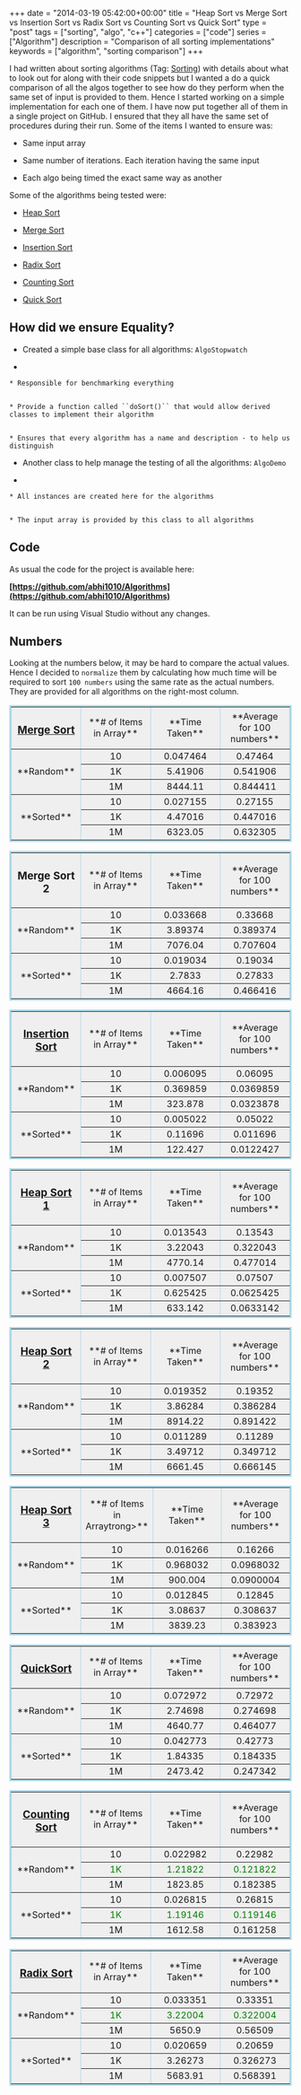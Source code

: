 +++
date = "2014-03-19 05:42:00+00:00"
title = "Heap Sort vs Merge Sort vs Insertion Sort vs Radix Sort vs Counting Sort vs Quick Sort"
type = "post"
tags = ["sorting", "algo", "c++"]
categories = ["code"]
series = ["Algorithm"]
description = "Comparison of all sorting implementations"
keywords = ["algorithm", "sorting comparison"]
+++


I had written about sorting algorithms (Tag: [Sorting](http://codersdigest.wordpress.com/tag/sorting/)) with details about what to look out for along with their code snippets but I wanted a do a quick comparison of all the algos together to see how do they perform when the same set of input is provided to them. Hence I started working on a simple implementation for each one of them. I have now put together all of them in a single project on GitHub. I ensured that they all have the same set of procedures during their run. Some of the items I wanted to ensure was:



	
  * Same input array

	
  * Same number of iterations. Each iteration having the same input

	
  * Each algo being timed the exact same way as another


Some of the algorithms being tested were:

	
  * [Heap Sort](http://codersdigest.wordpress.com/2012/10/06/merge-sort/)

	
  * [Merge Sort](http://codersdigest.wordpress.com/2012/10/06/merge-sort/)

	
  * [Insertion Sort](http://codersdigest.wordpress.com/2012/09/18/insertion-sort/)

	
  * [Radix Sort](http://codersdigest.wordpress.com/2012/09/13/radix-sort/)

	
  * [Counting Sort](http://codersdigest.wordpress.com/2012/09/11/counting-sort/)

	
  * [Quick Sort](http://codersdigest.wordpress.com/2012/09/22/quick-sort/)




## How did we ensure Equality?





	
  * Created a simple base class for all algorithms: ``AlgoStopwatch``

	
  * 

	
    * Responsible for benchmarking everything

	
    * Provide a function called ``doSort()`` that would allow derived classes to implement their algorithm

	
    * Ensures that every algorithm has a name and description - to help us distinguish




	
  * Another class to help manage the testing of all the algorithms: ``AlgoDemo``

	
  * 

	
    * All instances are created here for the algorithms

	
    * The input array is provided by this class to all algorithms







## Code


As usual the code for the project is available here:

**[https://github.com/abhi1010/Algorithms](https://github.com/abhi1010/Algorithms)**

It can be run using Visual Studio without any changes.

<!-- more -->


## Numbers


Looking at the numbers below, it may be hard to compare the actual values. Hence I decided to `normalize` them by calculating how much time will be required to sort `100 numbers` using the same rate as the actual numbers. They are provided for all algorithms on the right-most column.
<table style="text-align:center;background-color:#efefef;width:100%;border-collapse:collapse;border:lightblue solid;" border="1" >
<tbody >
<tr >

<td style="width:25%;" >


### [Merge Sort](http://codersdigest.wordpress.com/2012/10/06/merge-sort/)



</td>

<td style="width:25%;" >**# of Items in Array**
</td>

<td style="width:25%;" >**Time Taken**
</td>

<td style="width:25%;" >**Average for 100 numbers**
</td>
</tr>
<tr >

<td rowspan="3" >**Random**
</td>

<td >10
</td>

<td >0.047464
</td>

<td >0.47464
</td>
</tr>
<tr >

<td >1K
</td>

<td >5.41906
</td>

<td >0.541906
</td>
</tr>
<tr >

<td >1M
</td>

<td >8444.11
</td>

<td >0.844411
</td>
</tr>
<tr >

<td rowspan="3" >**Sorted**
</td>

<td >10
</td>

<td >0.027155
</td>

<td >0.27155
</td>
</tr>
<tr >

<td >1K
</td>

<td >4.47016
</td>

<td >0.447016
</td>
</tr>
<tr >

<td >1M
</td>

<td >6323.05
</td>

<td >0.632305
</td>
</tr>
</tbody>
</table>

<table style="text-align:center;background-color:#efefef;width:100%;border-collapse:collapse;border:lightblue solid;" border="1" >
<tbody >
<tr >

<td style="width:25%;" >


### Merge Sort 2



</td>

<td style="width:25%;" >**# of Items in Array**
</td>

<td style="width:25%;" >**Time Taken**
</td>

<td style="width:25%;" >**Average for 100 numbers**
</td>
</tr>
<tr >

<td rowspan="3" >**Random**
</td>

<td >10
</td>

<td >0.033668
</td>

<td >0.33668
</td>
</tr>
<tr >

<td >1K
</td>

<td >3.89374
</td>

<td >0.389374
</td>
</tr>
<tr >

<td >1M
</td>

<td >7076.04
</td>

<td >0.707604
</td>
</tr>
<tr >

<td rowspan="3" >**Sorted**
</td>

<td >10
</td>

<td >0.019034
</td>

<td >0.19034
</td>
</tr>
<tr >

<td >1K
</td>

<td >2.7833
</td>

<td >0.27833
</td>
</tr>
<tr >

<td >1M
</td>

<td >4664.16
</td>

<td >0.466416
</td>
</tr>
</tbody>
</table>

<table style="text-align:center;background-color:#efefef;width:100%;border-collapse:collapse;border:lightblue solid;" border="1" >
<tbody >
<tr >

<td style="width:25%;" >


### [Insertion Sort](http://codersdigest.wordpress.com/2012/09/18/insertion-sort/)



</td>

<td style="width:25%;" >**# of Items in Array**
</td>

<td style="width:25%;" >**Time Taken**
</td>

<td style="width:25%;" >**Average for 100 numbers**
</td>
</tr>
<tr >

<td rowspan="3" >**Random**
</td>

<td >10
</td>

<td >0.006095
</td>

<td >0.06095
</td>
</tr>
<tr >

<td >1K
</td>

<td >0.369859
</td>

<td >0.0369859
</td>
</tr>
<tr >

<td >1M
</td>

<td >323.878
</td>

<td >0.0323878
</td>
</tr>
<tr >

<td rowspan="3" >**Sorted**
</td>

<td >10
</td>

<td >0.005022
</td>

<td >0.05022
</td>
</tr>
<tr >

<td >1K
</td>

<td >0.11696
</td>

<td >0.011696
</td>
</tr>
<tr >

<td >1M
</td>

<td >122.427
</td>

<td >0.0122427
</td>
</tr>
</tbody>
</table>

<table style="text-align:center;background-color:#efefef;width:100%;border-collapse:collapse;border:lightblue solid;" border="1" >
<tbody >
<tr >

<td style="width:25%;" >


### [Heap Sort 1](http://codersdigest.wordpress.com/2012/10/17/heap-sort/)



</td>

<td style="width:25%;" >**# of Items in Array**
</td>

<td style="width:25%;" >**Time Taken**
</td>

<td style="width:25%;" >**Average for 100 numbers**
</td>
</tr>
<tr >

<td rowspan="3" >**Random**
</td>

<td >10
</td>

<td >0.013543
</td>

<td >0.13543
</td>
</tr>
<tr >

<td >1K
</td>

<td >3.22043
</td>

<td >0.322043
</td>
</tr>
<tr >

<td >1M
</td>

<td >4770.14
</td>

<td >0.477014
</td>
</tr>
<tr >

<td rowspan="3" >**Sorted**
</td>

<td >10
</td>

<td >0.007507
</td>

<td >0.07507
</td>
</tr>
<tr >

<td >1K
</td>

<td >0.625425
</td>

<td >0.0625425
</td>
</tr>
<tr >

<td >1M
</td>

<td >633.142
</td>

<td >0.0633142
</td>
</tr>
</tbody>
</table>

<table style="text-align:center;background-color:#efefef;width:100%;border-collapse:collapse;border:lightblue solid;" border="1" >
<tbody >
<tr >

<td style="width:25%;" >


### [Heap Sort 2](http://codersdigest.wordpress.com/2012/10/17/heap-sort/)



</td>

<td style="width:25%;" >**# of Items in Array**
</td>

<td style="width:25%;" >**Time Taken**
</td>

<td style="width:25%;" >**Average for 100 numbers**
</td>
</tr>
<tr >

<td rowspan="3" >**Random**
</td>

<td >10
</td>

<td >0.019352
</td>

<td >0.19352
</td>
</tr>
<tr >

<td >1K
</td>

<td >3.86284
</td>

<td >0.386284
</td>
</tr>
<tr >

<td >1M
</td>

<td >8914.22
</td>

<td >0.891422
</td>
</tr>
<tr >

<td rowspan="3" >**Sorted**
</td>

<td >10
</td>

<td >0.011289
</td>

<td >0.11289
</td>
</tr>
<tr >

<td >1K
</td>

<td >3.49712
</td>

<td >0.349712
</td>
</tr>
<tr >

<td >1M
</td>

<td >6661.45
</td>

<td >0.666145
</td>
</tr>
</tbody>
</table>

<table style="text-align:center;background-color:#efefef;width:100%;border-collapse:collapse;margin-left:0;border:lightblue solid;" border="1" >
<tbody >
<tr >

<td style="width:25%;" >


### [Heap Sort 3](http://codersdigest.wordpress.com/2012/10/17/heap-sort/)



</td>

<td style="width:25%;" >**# of Items in Arraytrong>**
</td>

<td style="width:25%;" >**Time Taken**
</td>

<td style="width:25%;" >**Average for 100 numbers**
</td>
</tr>
<tr >

<td rowspan="3" >**Random**
</td>

<td >10
</td>

<td >0.016266
</td>

<td >0.16266
</td>
</tr>
<tr >

<td >1K
</td>

<td >0.968032
</td>

<td >0.0968032
</td>
</tr>
<tr >

<td >1M
</td>

<td >900.004
</td>

<td >0.0900004
</td>
</tr>
<tr >

<td rowspan="3" >**Sorted**
</td>

<td >10
</td>

<td >0.012845
</td>

<td >0.12845
</td>
</tr>
<tr >

<td >1K
</td>

<td >3.08637
</td>

<td >0.308637
</td>
</tr>
<tr >

<td >1M
</td>

<td >3839.23
</td>

<td >0.383923
</td>
</tr>
</tbody>
</table>

<table style="text-align:center;background-color:#efefef;width:100%;border-collapse:collapse;border:lightblue solid;" border="1" >
<tbody >
<tr >

<td style="width:25%;" >


### [QuickSort](http://codersdigest.wordpress.com/2012/09/22/quick-sort/)



</td>

<td style="width:25%;" >**# of Items in Array**
</td>

<td style="width:25%;" >**Time Taken**
</td>

<td style="width:25%;" >**Average for 100 numbers**
</td>
</tr>
<tr >

<td rowspan="3" >**Random**
</td>

<td >10
</td>

<td >0.072972
</td>

<td >0.72972
</td>
</tr>
<tr >

<td >1K
</td>

<td >2.74698
</td>

<td >0.274698
</td>
</tr>
<tr >

<td >1M
</td>

<td >4640.77
</td>

<td >0.464077
</td>
</tr>
<tr >

<td rowspan="3" >**Sorted**
</td>

<td >10
</td>

<td >0.042773
</td>

<td >0.42773
</td>
</tr>
<tr >

<td >1K
</td>

<td >1.84335
</td>

<td >0.184335
</td>
</tr>
<tr >

<td >1M
</td>

<td >2473.42
</td>

<td >0.247342
</td>
</tr>
</tbody>
</table>

<table style="text-align:center;background-color:#efefef;width:100%;border-collapse:collapse;border:lightblue solid;" border="1" >
<tbody >
<tr >

<td style="width:25%;" >


### [Counting Sort](http://codersdigest.wordpress.com/2012/09/11/counting-sort/)



</td>

<td style="width:25%;" >**# of Items in Array**
</td>

<td style="width:25%;" >**Time Taken**
</td>

<td style="width:25%;" >**Average for 100 numbers**
</td>
</tr>
<tr >

<td rowspan="3" >**Random**
</td>

<td >10
</td>

<td >0.022982
</td>

<td >0.22982
</td>
</tr>
<tr style="background-color:#efefef;color:#008000;" >

<td >1K
</td>

<td >1.21822
</td>

<td >0.121822
</td>
</tr>
<tr >

<td >1M
</td>

<td >1823.85
</td>

<td >0.182385
</td>
</tr>
<tr >

<td rowspan="3" >**Sorted**
</td>

<td >10
</td>

<td >0.026815
</td>

<td >0.26815
</td>
</tr>
<tr style="background-color:#efefef;color:#008000;" >

<td >1K
</td>

<td >1.19146
</td>

<td >0.119146
</td>
</tr>
<tr >

<td >1M
</td>

<td >1612.58
</td>

<td >0.161258
</td>
</tr>
</tbody>
</table>

<table style="text-align:center;background-color:#efefef;width:100%;border-collapse:collapse;border:lightblue solid;" border="1" >
<tbody >
<tr >

<td style="width:25%;" >


### [Radix Sort](http://codersdigest.wordpress.com/2012/09/13/radix-sort/)



</td>

<td style="width:25%;" >**# of Items in Array**
</td>

<td style="width:25%;" >**Time Taken**
</td>

<td style="width:25%;" >**Average for 100 numbers**
</td>
</tr>
<tr >

<td rowspan="3" >**Random**
</td>

<td >10
</td>

<td >0.033351
</td>

<td >0.33351
</td>
</tr>
<tr style="background-color:#efefef;color:#008000;" >

<td >1K
</td>

<td >3.22004
</td>

<td >0.322004
</td>
</tr>
<tr >

<td >1M
</td>

<td >5650.9
</td>

<td >0.56509
</td>
</tr>
<tr >

<td rowspan="3" >**Sorted**
</td>

<td >10
</td>

<td >0.020659
</td>

<td >0.20659
</td>
</tr>
<tr >

<td >1K
</td>

<td >3.26273
</td>

<td >0.326273
</td>
</tr>
<tr >

<td >1M
</td>

<td >5683.91
</td>

<td >0.568391
</td>
</tr>
</tbody>
</table>
